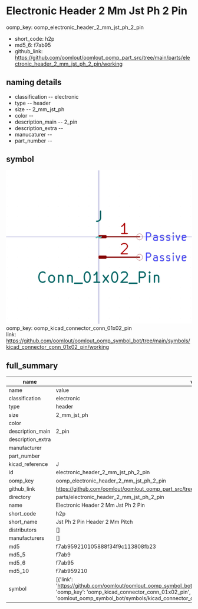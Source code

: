 # Electronic Header 2 Mm Jst Ph 2 Pin
oomp_key: oomp_electronic_header_2_mm_jst_ph_2_pin 

  
* short_code: h2p
* md5_6: f7ab95  
* github_link: https://github.com/oomlout/oomlout_oomp_part_src/tree/main/parts/electronic_header_2_mm_jst_ph_2_pin/working  
## naming details
* classification -- electronic
* type -- header
* size -- 2_mm_jst_ph
* color -- 
* description_main -- 2_pin
* description_extra -- 
* manucaturer -- 
* part_number -- 



## symbol

![](symbol/0/working/working_600.png)  
oomp_key: oomp_kicad_connector_conn_01x02_pin  
link: https://github.com/oomlout/oomlout_oomp_symbol_bot/tree/main/symbols/kicad_connector_conn_01x02_pin/working  


## full_summary
| name | value | 
| --- | --- | 
| name | value | 
| classification | electronic | 
| type | header | 
| size | 2_mm_jst_ph | 
| color |  | 
| description_main | 2_pin | 
| description_extra |  | 
| manufacturer |  | 
| part_number |  | 
| kicad_reference | J | 
| id | electronic_header_2_mm_jst_ph_2_pin | 
| oomp_key | oomp_electronic_header_2_mm_jst_ph_2_pin | 
| github_link | https://github.com/oomlout/oomlout_oomp_part_src/tree/main/parts/electronic_header_2_mm_jst_ph_2_pin/working | 
| directory | parts/electronic_header_2_mm_jst_ph_2_pin | 
| name | Electronic Header 2 Mm Jst Ph 2 Pin | 
| short_code | h2p | 
| short_name | Jst Ph 2 Pin Header 2 Mm Pitch | 
| distributors | [] | 
| manufacturers | [] | 
| md5 | f7ab959210105888f34f9c113808fb23 | 
| md5_5 | f7ab9 | 
| md5_6 | f7ab95 | 
| md5_10 | f7ab959210 | 
| symbol | [{'link': 'https://github.com/oomlout/oomlout_oomp_symbol_bot/tree/main/symbols/kicad_connector_conn_01x02_pin', 'oomp_key': 'oomp_kicad_connector_conn_01x02_pin', 'directory': 'oomlout_oomp_symbol_bot/symbols/kicad_connector_conn_01x02_pin//working/working.kicad_sym'}] | 
